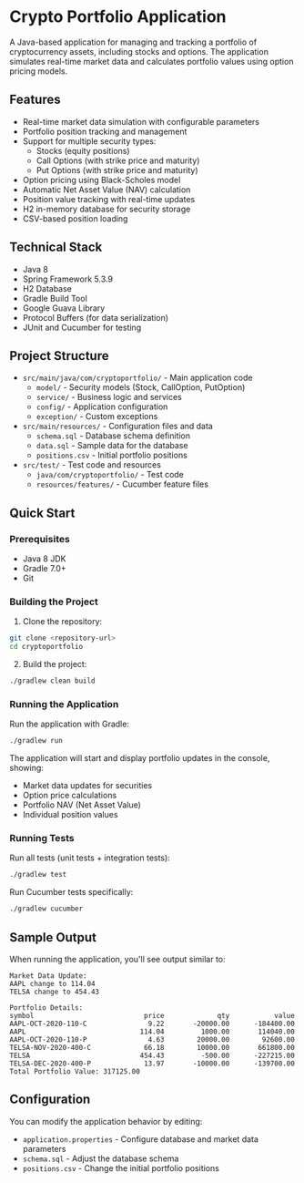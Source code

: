 # Crypto Portfolio Application

A Java-based application for managing and tracking a portfolio of cryptocurrency assets, including stocks and options. The application simulates real-time market data and calculates portfolio values using option pricing models.

## Features

- Real-time market data simulation with configurable parameters
- Portfolio position tracking and management
- Support for multiple security types:
  - Stocks (equity positions)
  - Call Options (with strike price and maturity)
  - Put Options (with strike price and maturity)
- Option pricing using Black-Scholes model
- Automatic Net Asset Value (NAV) calculation
- Position value tracking with real-time updates
- H2 in-memory database for security storage
- CSV-based position loading

## Technical Stack

- Java 8
- Spring Framework 5.3.9
- H2 Database
- Gradle Build Tool
- Google Guava Library
- Protocol Buffers (for data serialization)
- JUnit and Cucumber for testing

## Project Structure

- `src/main/java/com/cryptoportfolio/` - Main application code
  - `model/` - Security models (Stock, CallOption, PutOption)
  - `service/` - Business logic and services
  - `config/` - Application configuration
  - `exception/` - Custom exceptions
- `src/main/resources/` - Configuration files and data
  - `schema.sql` - Database schema definition
  - `data.sql` - Sample data for the database
  - `positions.csv` - Initial portfolio positions
- `src/test/` - Test code and resources
  - `java/com/cryptoportfolio/` - Test code
  - `resources/features/` - Cucumber feature files

## Quick Start

### Prerequisites
- Java 8 JDK
- Gradle 7.0+
- Git

### Building the Project
1. Clone the repository:
```bash
git clone <repository-url>
cd cryptoportfolio
```

2. Build the project:
```bash
./gradlew clean build
```

### Running the Application
Run the application with Gradle:
```bash
./gradlew run
```

The application will start and display portfolio updates in the console, showing:
- Market data updates for securities
- Option price calculations
- Portfolio NAV (Net Asset Value)
- Individual position values

### Running Tests

Run all tests (unit tests + integration tests):
```bash
./gradlew test
```

Run Cucumber tests specifically:
```bash
./gradlew cucumber
```

## Sample Output

When running the application, you'll see output similar to:

```
Market Data Update:
AAPL change to 114.04
TELSA change to 454.43

Portfolio Details:
symbol                           price             qty           value
AAPL-OCT-2020-110-C               9.22       -20000.00      -184400.00
AAPL                            114.04         1000.00       114040.00
AAPL-OCT-2020-110-P               4.63        20000.00        92600.00
TELSA-NOV-2020-400-C             66.18        10000.00       661800.00
TELSA                           454.43         -500.00      -227215.00
TELSA-DEC-2020-400-P             13.97       -10000.00      -139700.00
Total Portfolio Value: 317125.00
```

## Configuration

You can modify the application behavior by editing:

- `application.properties` - Configure database and market data parameters
- `schema.sql` - Adjust the database schema
- `positions.csv` - Change the initial portfolio positions

